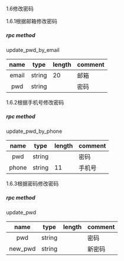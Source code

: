 1.6修改密码

1.6.1根据邮箱修改密码
##### rpc method
   update_pwd_by_email


| name  | type   | length | comment |
| :---: | ------ | ------ | ------- |
| email | string | 20     | 邮箱    |
|  pwd  | string |        | 密码    |



1.6.2根据手机号修改密码
##### rpc method
   update_pwd_by_phone

| name  | type   | length | comment |
| :---: | ------ | ------ | ------- |
|  pwd  | string |        | 密码    |
| phone | string | 11     | 手机号  |



1.6.3根据密码修改密码

##### rpc method
   update_pwd


| name  | type   | length | comment |
| :---: | ------ | ------ | ------- |
|  pwd  | string |        | 密码    |
| new_pwd | string |     | 新密码  |


